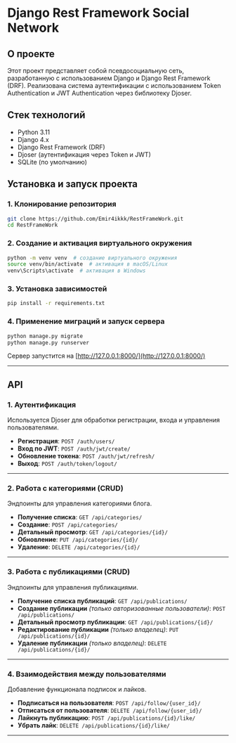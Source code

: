 # Django Rest Framework Social Network

## О проекте
Этот проект представляет собой псевдосоциальную сеть, разработанную с использованием Django и Django Rest Framework (DRF). Реализована система аутентификации с использованием Token Authentication и JWT Authentication через библиотеку Djoser.

## Стек технологий
- Python 3.11
- Django 4.x
- Django Rest Framework (DRF)
- Djoser (аутентификация через Token и JWT)
- SQLite (по умолчанию)

## Установка и запуск проекта

### 1. Клонирование репозитория
```bash
git clone https://github.com/Emir4ikkk/RestFrameWork.git
cd RestFrameWork
```

### 2. Создание и активация виртуального окружения
```bash
python -m venv venv  # создание виртуального окружения
source venv/bin/activate  # активация в macOS/Linux
venv\Scripts\activate  # активация в Windows
```

### 3. Установка зависимостей
```bash
pip install -r requirements.txt
```

### 4. Применение миграций и запуск сервера
```bash
python manage.py migrate
python manage.py runserver
```
Сервер запустится на [http://127.0.0.1:8000/](http://127.0.0.1:8000/)

---

## API

### **1. Аутентификация**
Используется Djoser для обработки регистрации, входа и управления пользователями.

- **Регистрация**: `POST /auth/users/`
- **Вход по JWT**: `POST /auth/jwt/create/`
- **Обновление токена**: `POST /auth/jwt/refresh/`
- **Выход**: `POST /auth/token/logout/`

---

### **2. Работа с категориями (CRUD)**
Эндпоинты для управления категориями блога.

- **Получение списка**: `GET /api/categories/`
- **Создание**: `POST /api/categories/`
- **Детальный просмотр**: `GET /api/categories/{id}/`
- **Обновление**: `PUT /api/categories/{id}/`
- **Удаление**: `DELETE /api/categories/{id}/`

---

### **3. Работа с публикациями (CRUD)**
Эндпоинты для управления публикациями.

- **Получение списка публикаций**: `GET /api/publications/`
- **Создание публикации** _(только авторизованные пользователи)_: `POST /api/publications/`
- **Детальный просмотр публикации**: `GET /api/publications/{id}/`
- **Редактирование публикации** _(только владелец)_: `PUT /api/publications/{id}/`
- **Удаление публикации** _(только владелец)_: `DELETE /api/publications/{id}/`

---

### **4. Взаимодействия между пользователями**
Добавление функционала подписок и лайков.

- **Подписаться на пользователя**: `POST /api/follow/{user_id}/`
- **Отписаться от пользователя**: `DELETE /api/follow/{user_id}/`
- **Лайкнуть публикацию**: `POST /api/publications/{id}/like/`
- **Убрать лайк**: `DELETE /api/publications/{id}/like/`

---
